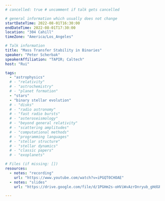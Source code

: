 ```yaml
---
# cancelled: true # uncomment if talk gets cancelled

# general information which usually does not change
startDateTime: 2022-08-01T16:30:00
endDateTime: 2022-08-01T17:30:00
location: "304 Cahill"
timeZone: "America/Los_Angeles"

# Talk information
title: "Mass Transfer Stability in Binaries"
speaker: "Peter Scherbak"
speakerAffiliation: "TAPIR; Caltech"
host: "Rui"

tags:
  - "astrophysics"
  # - "relativity"
  # - "astrochemistry"
  # - "planet formation"
  - "stars"
  - "binary stellar evolution"
  # - "disks"
  # - "radio astronomy"
  # - "fast radio bursts"
  # - "asteroseismology"
  # - "beyond general relativity"
  # - "scattering amplitudes"
  # - "computational methods"
  # - "programming languages"
  # - "stellar structure"
  # - "stellar dynamics"
  # - "classic papers"
  # - "exoplanets"

# Files (if missing: [])
resources:
  - notes: "recording"
    url: "https://www.youtube.com/watch?v=iPGQT0CHOAE"
  - notes: "slides"
    url: "https://drive.google.com/file/d/1PGHm2s-oHViWvAzrDnryub_gHdGRQBKR/view?usp=drive_link"

---
```



